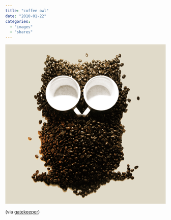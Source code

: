 ```yaml
---
title: "coffee owl"
date: "2010-01-22"
categories: 
  - "images"
  - "shares"
---
```


![](images/tumblr_kvr85ywqBN1qztsrto1_640.gif)

(via [gatekeeper](http://gatekeeper.tumblr.com/))
